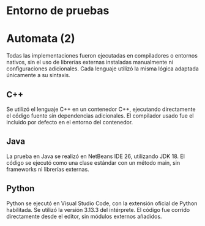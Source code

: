 # Entorno de pruebas

# Automata (2)
Todas las implementaciones fueron ejecutadas en compiladores o entornos nativos, sin el uso de librerías externas instaladas manualmente ni configuraciones adicionales. Cada lenguaje utilizó la misma lógica adaptada únicamente a su sintaxis.

## C++
Se utilizó el lenguaje C++ en un contenedor C++, ejecutando directamente el código fuente sin dependencias adicionales. El compilador usado fue el incluido por defecto en el entorno del contenedor.

## Java
La prueba en Java se realizó en NetBeans IDE 26, utilizando JDK 18. El código se ejecutó como una clase estándar con un método main, sin frameworks ni librerías externas.

## Python
Python se ejecutó en Visual Studio Code, con la extensión oficial de Python habilitada. Se utilizó la versión 3.13.3 del intérprete. El código fue corrido directamente desde el editor, sin módulos externos añadidos.
